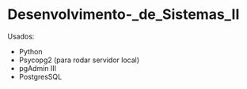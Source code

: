 # Desenvolvimento-_de_Sistemas_II

Usados:

- Python
- Psycopg2 (para rodar servidor local)
- pgAdmin III
- PostgresSQL
